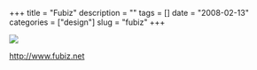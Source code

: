 +++
title = "Fubiz"
description = ""
tags = []
date = "2008-02-13"
categories = ["design"]
slug = "fubiz"
+++


 

  <div id="screens-thumbs" class="clearfix">
    <div class="txt-center" id="design-submission"><a href="http://www.fubiz.net/"><img id='bluga-thumbnail-939' class='bluga-thumbnail large' src='http://media.konigi.com/bluga/
wt47f279e3246c2_0.jpg'/></a></div>  
  </div>   
<p><a href="http://www.fubiz.net/">http://www.fubiz.net</a></p>




